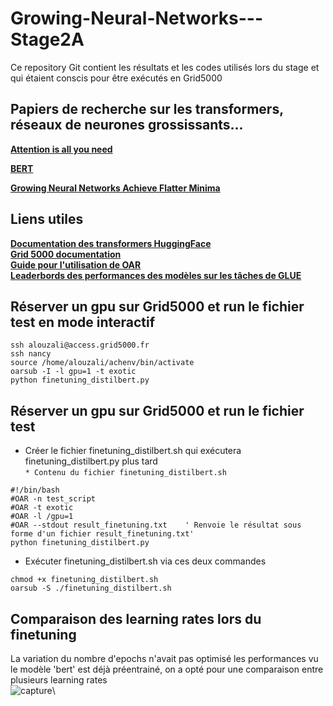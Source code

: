 # Growing-Neural-Networks---Stage2A
Ce repository Git contient les résultats et les codes utilisés lors du stage et qui étaient conscis pour être exécutés en Grid5000 

## Papiers de recherche sur les transformers, réseaux de neurones grossissants...

__[Attention is all you need](https://arxiv.org/pdf/1706.03762.pdf)__

__[BERT](https://arxiv.org/pdf/1810.04805.pdf)__

__[Growing Neural Networks Achieve Flatter Minima](https://hal.archives-ouvertes.fr/hal-03402267/document)__

## Liens utiles

__[Documentation des transformers HuggingFace](https://huggingface.co/docs/transformers/main/en/index)__\
__[Grid 5000 documentation](https://www.grid5000.fr/w/Getting_Started)__  
__[Guide pour l'utilisation de OAR](https://gricad-doc.univ-grenoble-alpes.fr/hpc/joblaunch/)__  
__[Leaderbords des performances des modèles sur les tâches de GLUE](https://paperswithcode.com/dataset/glue)__
## Réserver un gpu sur Grid5000 et run le fichier test en mode interactif
```
ssh alouzali@access.grid5000.fr
ssh nancy
source /home/alouzali/achenv/bin/activate
oarsub -I -l gpu=1 -t exotic
python finetuning_distilbert.py
```
## Réserver un gpu sur Grid5000 et run le fichier test
* Créer le fichier finetuning_distilbert.sh qui exécutera finetuning_distilbert.py plus tard  
`* Contenu du fichier finetuning_distilbert.sh`
 ```
#!/bin/bash
#OAR -n test_script
#OAR -t exotic
#OAR -l /gpu=1
#OAR --stdout result_finetuning.txt    ' Renvoie le résultat sous forme d'un fichier result_finetuning.txt'
python finetuning_distilbert.py
```
* Exécuter finetuning_distilbert.sh via ces deux commandes
```
chmod +x finetuning_distilbert.sh
oarsub -S ./finetuning_distilbert.sh
```
## Comparaison des learning rates lors du finetuning
La variation du nombre d'epochs n'avait pas optimisé les performances vu le modèle 'bert' est déjà préentrainé, on a opté pour une comparaison entre plusieurs learning rates\
![capture](https://user-images.githubusercontent.com/74707235/185374162-f9ccf3fa-7f9e-499d-8da6-4c7b9ce0feda.png)\

